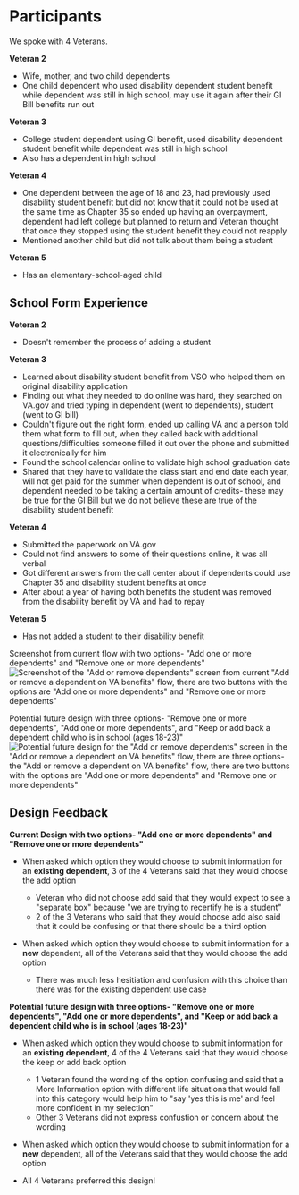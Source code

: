 # Participants
We spoke with 4 Veterans.  
  
**Veteran 2**  
- Wife, mother, and two child dependents
- One child dependent who used disability dependent student benefit while dependent was still in high school, may use it again after their GI Bill benefits run out
  
**Veteran 3**
- College student dependent using GI benefit, used disability dependent student benefit while dependent was still in high school
- Also has a dependent in high school
  
**Veteran 4**
- One dependent between the age of 18 and 23, had previously used disability student benefit but did not know that it could not be used at the same time as Chapter 35 so ended up having an overpayment, dependent had left college but planned to return and Veteran thought that once they stopped using the student benefit they could not reapply
- Mentioned another child but did not talk about them being a student
  
**Veteran 5**
- Has an elementary-school-aged child

## School Form Experience
  
**Veteran 2**
- Doesn't remember the process of adding a student
  
**Veteran 3**
- Learned about disability student benefit from VSO who helped them on original disability application
- Finding out what they needed to do online was hard, they searched on VA.gov and tried typing in dependent (went to dependents), student (went to GI bill) 
- Couldn't figure out the right form, ended up calling VA and a person told them what form to fill out, when they called back with additional questions/difficulties someone filled it out over the phone and submitted it electronically for him
- Found the school calendar online to validate high school graduation date
- Shared that they have to validate the class start and end date each year, will not get paid for the summer when dependent is out of school, and dependent needed to be taking a certain amount of credits- these may be true for the GI Bill but we do not believe these are true of the disability student benefit
  
**Veteran 4**
- Submitted the paperwork on VA.gov
- Could not find answers to some of their questions online, it was all verbal
- Got different answers from the call center about if dependents could use Chapter 35 and disability student benefits at once
- After about a year of having both benefits the student was removed from the disability benefit by VA and had to repay
  
**Veteran 5**
- Has not added a student to their disability benefit


Screenshot from current flow with two options- "Add one or more dependents" and "Remove one or more dependents"
![Screenshot of the "Add or remove dependents" screen from current "Add or remove a dependent on VA benefits" flow, there are two buttons with the options are "Add one or more dependents" and "Remove one or more dependents"](https://github.com/department-of-veterans-affairs/va.gov-team/blob/master/products/dependents/research/2025-08-continuous-discovery-pilot/Round%205/Current-Screenshot.png)
  
Potential future design with three options- "Remove one or more dependents", "Add one or more dependents", and "Keep or add back a dependent child who is in school (ages 18-23)"  
![Potential future design for the "Add or remove dependents" screen in the "Add or remove a dependent on VA benefits" flow, there are three options- the "Add or remove a dependent on VA benefits" flow, there are two buttons with the options are "Add one or more dependents" and "Remove one or more dependents"](https://github.com/department-of-veterans-affairs/va.gov-team/blob/master/products/dependents/research/2025-08-continuous-discovery-pilot/Round%205/Design-Future-State.png)
  
## Design Feedback

**Current Design with two options- "Add one or more dependents" and "Remove one or more dependents"**
- When asked which option they would choose to submit information for an **existing dependent**, 3 of the 4 Veterans said that they would choose the add option
     - Veteran who did not choose add said that they would expect to see a "separate box" because "we are trying to recertify he is a student"
     - 2 of the 3 Veterans who said that they would choose add also said that it could be confusing or that there should be a third option
       
- When asked which option they would choose to submit information for a **new** dependent, all of the Veterans said that they would choose the add option
     - There was much less hesitiation and confusion with this choice than there was for the existing dependent use case

**Potential future design with three options- "Remove one or more dependents", "Add one or more dependents", and "Keep or add back a dependent child who is in school (ages 18-23)"**
- When asked which option they would choose to submit information for an **existing dependent**, 4 of the 4 Veterans said that they would choose the keep or add back option
     - 1 Veteran found the wording of the option confusing and said that a More Information option with different life situations that would fall into this category would help him to "say 'yes this is me' and feel more confident in my selection"
     - Other 3 Veterans did not express confustion or concern about the wording
       
- When asked which option they would choose to submit information for a **new** dependent, all of the Veterans said that they would choose the add option

- All 4 Veterans preferred this design!
